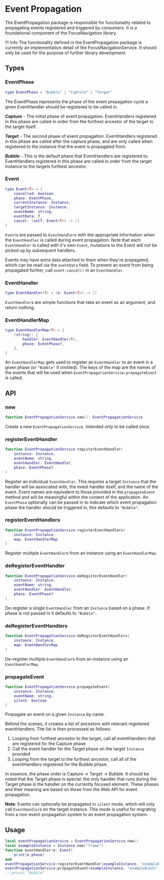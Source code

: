 # Event Propagation

The EventPropagation package is responsible for functionality related to propagating events registered and triggered by consumers. It is a foundational component of the FocusNavigation library.

!!! Info
    The functionality defined in the EventPropagation package is currently an implementation detail of the FocusNavigationService. It should only be used for the purpose of further library development.

## Types

### EventPhase
```lua
type EventPhase = "Bubble" | "Capture" | "Target"
```
The EventPhase represents the phase of the event propagation cycle a given EventHandler should be registered to be called in.

***Capture*** - The initial phase of event propagation. EventHandlers registered in this phase are called in order from the furthest ancestor of the target to the target itself.

***Target*** - The second phase of event propagation. EventHandlers registered in this phase are called after the capture phase, and are only called when registered to the instance that the event is propagated from.

***Bubble*** - This is the default phase that EventHandlers are registered to. EventHandlers registered in this phase are called in order from the target instance to the targets furthest ancestor.


### Event
```lua
type Event<T> = {
    cancelled: boolean,
    phase: EventPhase,
    currentInstance: Instance,
    targetInstance: Instance,
    eventName: string,
    eventData: T,
    cancel: (self: Event<T>) -> ()
}
```
`Event`s are passed to `EventHandler`s with the appropriate information when the `EventHandler` is called during event propagation. Note that each `EventHandler` is called with it's own `Event`, mutations to the Event will not be picked up by subsequent handlers.

Events may have extra data attached to them when they're propagated, which can be read via the `eventData` field. To prevent an event from being propagated further, call `event:cancel()` in an `EventHandler`.

### EventHandler
```lua
type EventHandler<T> = (e: Event<T>) -> ()
```
`EventHandler`s are simple functions that take an event as an argument, and return nothing.

### EventHandlerMap
```lua
type EventHandlerMap<T> = {
	[string]: {
		handler: EventHandler<T>,
		phase: EventPhase?,
	},
}
```
An `EventHandlerMap` gets used to register an `EventHandler` to an event in a given phase (or `"Bubble"` if omitted). The keys of the map are the names of the events that will be used when `EventPropagationService:propagateEvent` is called.

## API

### new

```lua
function EventPropagationService.new(): EventPropagationService
```
Create a new `EventPropagationService`. Intended only to be called once.

### registerEventHandler

```lua
function EventPropagationService:registerEventHandler(
    instance: Instance,
    eventName: string,
    eventHandler: EventHandler,
    phase: EventPhase?
)
```
Register an individual `EventHandler`. This requires a target `Instance` that the handler will be associated with, the event handler itself, and the name of the event. Event names are equivalent to those provided in the `propagateEvent` method and will be meaningful within the context of the application. An `EventPhase` optionally can be passed in to indicate which event propagation phase the handler should be triggered in, this defaults to `"Bubble"`.

### registerEventHandlers

```lua
function EventPropagationService:registerEventHandlers(
    instance: Instance,
    map: EventHandlerMap
)
```
Register multiple `EventHandler`s from an instance using an `EventHandlerMap`.

### deRegisterEventHandler
```lua
function EventPropagationService:deRegisterEventHandler(
    instance: Instance,
    eventName: string,
    eventHandler: EventHandler,
    phase: EventPhase?
)
```
De-register a single `EventHandler` from an `Instance` based on a phase. If phase is not passed in it defaults to `"Bubble"`.

### deRegisterEventHandlers
```lua
function EventPropagationService:deRegisterEventHandlers(
    instance: Instance,
    map: EventHandlerMap
)
```
De-register multiple `EventHandler`s from an instance using an `EventHandlerMap`.

### propagateEvent
```lua
function EventPropagationService:propagateEvent(
    instance: Instance,
    eventName: string,
    silent: boolean
)
```
Propagate an event on a given `Instance` by name.

Behind the scenes, it creates a list of ancestors with relevant registered eventHandlers. The list is then processed as follows:

1. Looping from furthest ancestor to the target, call all eventHandlers that are registered for the Capture phase
2. Call the event handler for the Target phase on the target `Instance` provided
3. Looping from the target to the furthest ancestor, call all of the eventHandlers registered for the Bubble phase.

In essence, the phase order is Capture → Target → Bubble. It should be noted that the Target phase is special: the only handler that runs during the Target phase is the handler on the currently focused element. These phases and their meaning are based on those from the Web API for event propagation.

**Note**: Events can optionally be propagated in `silent` mode, which will only call `EventHandler`s on the target instance. This mode is useful for migrating from a non-event-propagation system to an event propagation system.

## Usage
```lua
local eventPropagationService = EventPropagationService.new()
local exampleInstance = Instance.new("frame")
function eventHandler(e: Event)
    print(e.phase)
end
eventPropagationService:registerEventHandler(exampleInstance, "exampleEvent", eventHandler)
eventPropagationService:propagateEvent(exampleInstance, "exampleEvent", nil, false)
-- prints "Bubble"
```